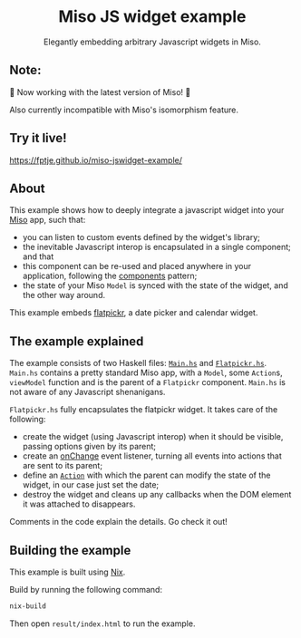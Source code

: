 <h1 align="center">Miso JS widget example</h1>
<p align="center">
  Elegantly embedding arbitrary Javascript widgets in Miso.
</p>

## Note:
🎉 Now working with the latest version of Miso! 🎉

Also currently incompatible with Miso's isomorphism feature.

## Try it live!
https://fptje.github.io/miso-jswidget-example/

## About

This example shows how to deeply integrate a javascript widget into your [Miso](https://haskell-miso.org/) app, such that:

- you can listen to custom events defined by the widget's library;
- the inevitable Javascript interop is encapsulated in a single component; and that
- this component can be re-used and placed anywhere in your application, following the [components](https://github.com/FPtje/miso-component-example) pattern;
- the state of your Miso `Model` is synced with the state of the widget, and the other way around.

This example embeds [flatpickr](https://flatpickr.js.org/), a date picker and calendar widget.

## The example explained
The example consists of two Haskell files: [`Main.hs`](src/Main.hs) and [`Flatpickr.hs`](src/Flatpickr.hs). `Main.hs` contains a pretty standard Miso app, with a `Model`, some `Action`s, `viewModel` function and is the parent of a `Flatpickr` component. `Main.hs` is not aware of any Javascript shenanigans.

`Flatpickr.hs` fully encapsulates the flatpickr widget. It takes care of the following:

- create the widget (using Javascript interop) when it should be visible, passing options given by its parent;
- create an [onChange](https://flatpickr.js.org/events/#onchange) event listener, turning all events into actions that are sent to its parent;
- define an [`Action`](https://github.com/FPtje/miso-jswidget-example/blob/master/src/Flatpickr.hs#L73-L75) with which the parent can modify the state of the widget, in our case just set the date;
- destroy the widget and cleans up any callbacks when the DOM element it was attached to disappears.

Comments in the code explain the details. Go check it out!

## Building the example
This example is built using [Nix](https://nixos.org/nix/).

Build by running the following command:
```bash
nix-build
```
Then open `result/index.html` to run the example.
